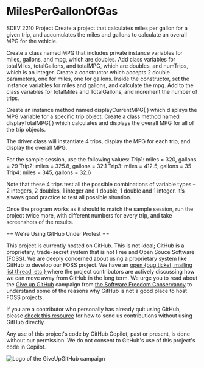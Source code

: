 # MilesPerGallonOfGas
SDEV 2210 Project
Create a project that calculates miles per gallon for a given trip, and accumulates the miles and gallons to calculate an overall MPG for the vehicle.

Create a class named MPG that includes private instance variables for miles, gallons, and mpg, which are doubles. Add class variables for totalMiles, totalGallons, and totalMPG, which are doubles, and numTrips, which is an integer. Create a constructor which accepts 2 double parameters, one for miles, one for gallons. Inside the constructor, set the instance variables for miles and gallons, and calculate the mpg. Add to the class variables for totalMiles and TotalGallons, and increment the number of trips.

Create an instance method named displayCurrentMPG( ) which displays the MPG variable for a specific trip object. Create a class method named displayTotalMPG( ) which calculates and displays the overall MPG for all of the trip objects.

The driver class will instantiate 4 trips, display the MPG for each trip, and display the overall MPG.

For the sample session, use the following values:
Trip1: miles = 320, gallons = 29
Trip2: miles = 325.8, gallons = 32.1
Trip3: miles = 412.5, gallons = 35
Trip4: miles = 345, gallons = 32.6

Note that these 4 trips test all the possible combinations of variable types – 2 integers, 2 doubles, 1 integer and 1 double, 1 double and 1 integer. It’s always good practice to test all possible situation.

Once the program works as it should to match the sample session, run the project twice more, with different numbers for every trip, and take screenshots of the results.


== We're Using GitHub Under Protest ==

This project is currently hosted on GitHub.  This is not ideal; GitHub is a
proprietary, trade-secret system that is not Free and Open Souce Software
(FOSS).  We are deeply concerned about using a proprietary system like GitHub
to develop our FOSS project.  We have an
[open {bug ticket, mailing list thread, etc.} ](INSERT_LINK) where the
project contributors are actively discussing how we can move away from GitHub
in the long term.  We urge you to read about the
[Give up GitHub](https://GiveUpGitHub.org) campaign from
[the Software Freedom Conservancy](https://sfconservancy.org) to understand
some of the reasons why GitHub is not a good place to host FOSS projects.

If you are a contributor who personally has already quit using GitHub, please
[check this resource](INSERT_LINK) for how to send us contributions without
using GitHub directly.

Any use of this project's code by GitHub Copilot, past or present, is done
without our permission.  We do not consent to GitHub's use of this project's
code in Copilot.

![Logo of the GiveUpGitHub campaign](https://sfconservancy.org/img/GiveUpGitHub.png)
